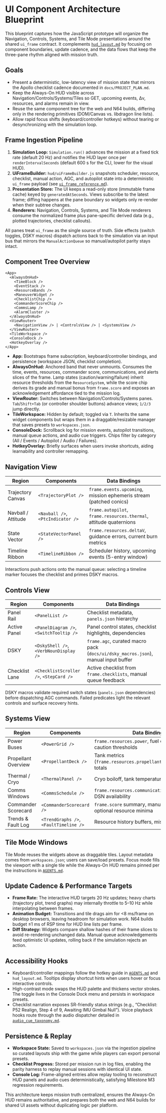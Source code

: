 # UI Component Architecture Blueprint

This blueprint captures how the JavaScript prototype will organize the
Navigation, Controls, Systems, and Tile Mode presentations around the
shared `ui_frame` contract. It complements [`hud_layout.md`](hud_layout.md)
by focusing on component boundaries, update cadence, and the data flows
that keep the three-pane rhythm aligned with mission truth.

## Goals

- Present a deterministic, low-latency view of mission state that mirrors
the Apollo checklist cadence documented in `docs/PROJECT_PLAN.md`.
- Keep the Always-On HUD visible across Navigation/Controls/Systems/Tiles
  so GET, upcoming events, Δv, resources, and alarms remain in view.
- Reuse the same component tree for the web and N64 builds, differing only
  in the rendering primitives (DOM/Canvas vs. libdragon line lists).
- Allow rapid focus shifts (keyboard/controller hotkeys) without tearing
  or desynchronizing with the simulation loop.

## Frame Ingestion Pipeline

1. **Simulation Loop:** `Simulation.run()` advances the mission at a fixed
   tick rate (default 20 Hz) and notifies the HUD layer once per
   `renderIntervalSeconds` (default 600 s for the CLI, lower for the visual
   HUD).
2. **UiFrameBuilder:** `hud/uiFrameBuilder.js` snapshots scheduler,
   resource, checklist, manual action, AGC, and autopilot state into a
   deterministic `ui_frame` payload (see
   [`ui_frame_reference.md`](ui_frame_reference.md)).
3. **Presentation Store:** The UI keeps a read-only store (immutable frame
   cache) keyed by `generatedAtSeconds`. Views subscribe to the latest
   frame; diffing happens at the pane boundary so widgets only re-render
   when their subtree changes.
4. **Renderers:** Navigation, Controls, Systems, and Tile Mode renderers
   consume the normalized frame plus pane-specific derived data (e.g.,
   plotted trajectories, checklist callouts).

All panes treat `ui_frame` as the single source of truth. Side effects
(switch toggles, DSKY macros) dispatch actions back to the simulation via
an input bus that mirrors the `ManualActionQueue` so manual/autopilot
parity stays intact.

## Component Tree Overview

```
<App>
  <AlwaysOnHud>
    <TimeBlock />
    <EventStack />
    <ResourceBands />
    <ManeuverWidget />
    <ChecklistChip />
    <CommanderScoreChip />
    <CommsLamp />
    <AlarmCluster />
  </AlwaysOnHud>
  <ViewRouter>
    <NavigationView /> | <ControlsView /> | <SystemsView />
  </ViewRouter>
  <TileWorkspace />
  <ConsoleDock />
  <HotkeyOverlay />
</App>
```

- **App:** Bootstraps frame subscription, keyboard/controller bindings,
  and persistence (workspace JSON, checklist completion).
- **AlwaysOnHud:** Anchored band that never unmounts. Consumes the time,
  events, resources, commander score, communications, and alerts slices of
  the frame. Lamp states (caution/warning/failure) inherit resource
  thresholds from the `ResourceSystem`, while the score chip derives its
  grade and manual bonus from `frame.score` and exposes an acknowledgement
  affordance tied to the mission log.
- **ViewRouter:** Switches between Navigation/Controls/Systems panes.
  `Tab`/`Shift+Tab` (or controller shoulder buttons) advance views; `1/2/3`
  jump directly.
- **TileWorkspace:** Hidden by default; toggled via `T`. Inherits the same
  widget components but wraps them in a draggable/resizable manager that
  saves presets to `workspaces.json`.
- **ConsoleDock:** Scrollback log for mission events, autopilot transitions,
  manual queue actions, and audio cue triggers. Chips filter by category
  (All / Events / Autopilot / Audio / Failures).
- **HotkeyOverlay:** Briefly surfaces when users invoke shortcuts, aiding
  learnability and controller remapping.

## Navigation View

| Region | Components | Data Bindings |
| --- | --- | --- |
| Trajectory Canvas | `<TrajectoryPlot />` | `frame.events.upcoming`, mission ephemeris stream (patched conics) |
| Navball / Attitude | `<Navball />`, `<PtcIndicator />` | `frame.autopilot`, `frame.resources.thermal`, attitude quaternions |
| State Vector | `<StateVectorPanel />` | `frame.resources.deltaV`, guidance errors, current burn metrics |
| Timeline Ribbon | `<TimelineRibbon />` | Scheduler history, upcoming events (5-entry window) |

Interactions push actions onto the manual queue: selecting a timeline
marker focuses the checklist and primes DSKY macros.

## Controls View

| Region | Components | Data Bindings |
| --- | --- | --- |
| Panel Rail | `<PanelList />` | Checklist metadata, `panels.json` hierarchy |
| Active Panel | `<PanelDiagram />`, `<SwitchTooltip />` | Panel control states, checklist highlights, dependencies |
| DSKY | `<DskyShell />`, `<VerbNounDisplay />` | `frame.agc`, curated macro pack (`docs/ui/dsky_macros.json`), manual input buffer |
| Checklist Lane | `<ChecklistScroller />`, `<StepCard />` | Active checklist from `frame.checklists`, manual queue feedback |

DSKY macros validate required switch states (`panels.json` dependencies)
before dispatching AGC commands. Failed predicates light the relevant
controls and surface recovery hints.

## Systems View

| Region | Components | Data Bindings |
| --- | --- | --- |
| Power Buses | `<PowerGrid />` | `frame.resources.power`, fuel cell telemetry, caution thresholds |
| Propellant Overview | `<PropellantDeck />` | Tank metrics (`frame.resources.propellant.tanks`), burn totals |
| Thermal / Cryo | `<ThermalPanel />` | Cryo boiloff, tank temperatures, PTC status |
| Comms Windows | `<CommsSchedule />` | `frame.resources.communications.current/next`, DSN availability |
| Commander Scorecard | `<CommanderScorecard />` | `frame.score` summary, manual/manual history, optional resource minima |
| Trends & Fault Log | `<TrendGraphs />`, `<FaultTimeline />` | Resource history buffers, mission failures |

## Tile Mode Windows

Tile Mode reuses the widgets above as draggable tiles. Layout metadata
comes from `workspaces.json`; users can save/load presets. Focus mode
fills the viewport with a single tile while the Always-On HUD remains
pinned per the instructions in [`AGENTS.md`](AGENTS.md).

## Update Cadence & Performance Targets

- **Frame Rate:** The interactive HUD targets 20 Hz updates; heavy charts
  (trajectory plot, trend graphs) may internally throttle to 5–10 Hz while
  interpolating between frames.
- **Animation Budget:** Transitions and tile drags aim for <8 ms/frame on
  desktop browsers, leaving headroom for simulation work. N64 builds budget
  ≤1 ms of RSP time for HUD line lists per frame.
- **Diff Strategy:** Widgets compare shallow hashes of their frame slices
  to avoid re-rendering unchanged data. Manual queue acknowledgements feed
  optimistic UI updates, rolling back if the simulation rejects an action.

## Accessibility Hooks

- Keyboard/controller mappings follow the hotkey guide in
  [`AGENTS.md`](AGENTS.md) and `hud_layout.md`. Tooltips display shortcut
  hints when users hover or focus interactive controls.
- High-contrast mode swaps the HUD palette and thickens vector strokes.
  The toggle lives in the Console Dock menu and persists in workspace
  presets.
- Checklist narration exposes SR-friendly status strings (e.g.,
  “Checklist: P52 Realign, Step 4 of 9, Awaiting IMU Gimbal Null”). Voice
  playback hooks route through the audio dispatcher detailed in
  [`audio_cue_taxonomy.md`](audio_cue_taxonomy.md).

## Persistence & Replay

- **Workspace State:** Saved to `workspaces.json` via the ingestion
  pipeline so curated layouts ship with the game while players can export
  personal presets.
- **Checklist Progress:** Stored per mission run in log files, enabling the
  parity harness to replay manual sessions with identical UI state.
- **Console Log:** Frame-aligned entries allow replay tooling to reconstruct
  HUD panels and audio cues deterministically, satisfying Milestone M3
  regression requirements.

This architecture keeps mission truth centralized, ensures the Always-On
HUD remains authoritative, and prepares both the web and N64 builds for
shared UI assets without duplicating logic per platform.
